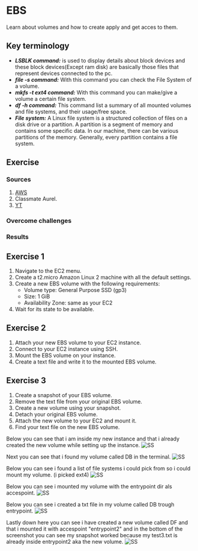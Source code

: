 # EBS
Learn about volumes and how to create apply and get acces to them.

## Key terminology
- ***LSBLK command:*** is used to display details about block devices and these block devices(Except ram disk) are basically those files that represent devices connected to the pc.
- ***file -s command:*** With this command you can check the File System of a volume.
- ***mkfs -t ext4 command:*** With this command you can make/give a volume a certain file system.
- ***df -h command:*** This command list a summary of all mounted volumes and file systems, and their usage/free space.
- ***File system:*** A Linux file system is a structured collection of files on a disk drive or a partition. A partition is a segment of memory and contains some specific data. In our machine, there can be various partitions of the memory. Generally, every partition contains a file system.





## Exercise
### Sources
1. [AWS](https://docs.aws.amazon.com/AWSEC2/latest/UserGuide/ebs-using-volumes.html)
2. Classmate Aurel.
3. [YT](https://www.youtube.com/watch?v=VnO3Lz7Qr0U)



### Overcome challenges


### Results

## Exercise 1
1. Navigate to the EC2 menu.
2. Create a t2.micro Amazon Linux 2 machine with all the default settings.
3. Create a new EBS volume with the following requirements:
    - Volume type: General Purpose SSD (gp3)
    - Size: 1 GiB
    - Availability Zone: same as your EC2
4. Wait for its state to be available.

## Exercise 2
1. Attach your new EBS volume to your EC2 instance.
2. Connect to your EC2 instance using SSH.
3. Mount the EBS volume on your instance.
4. Create a text file and write it to the mounted EBS volume.

## Exercise 3
1. Create a snapshot of your EBS volume.
2. Remove the text file from your original EBS volume.
3. Create a new volume using your snapshot.
4. Detach your original EBS volume.
5. Attach the new volume to your EC2 and mount it.
6. Find your text file on the new EBS volume.

Below you can see that i am inside my new instance and that i already created the new volume while setting up the instance.
![SS](../../00_includes/AWS-07/ebscreate2.png)

Next you can see that i found my volume called DB in the terminal.
![SS](../../00_includes/AWS-07/foundvolincli.png)

Below you can see i found a list of file systems i could pick from so i could mount my volume. (i picked ext4)
![SS](../../00_includes/AWS-07/filesystems.png)

Below you can see i mounted my volume with the entrypoint dir als accespoint.
![SS](../../00_includes/AWS-07/mountedonau.png)

Below you can see i created a txt file in my volume called DB trough entrypoint.
![SS](../../00_includes/AWS-07/mktxt.png)

Lastly down here you can see i have created a new volume called DF and that i mounted it with accespoint "entrypoint2" and in the bottom of the screenshot you can see my snapshot worked because my test3.txt is already inside entrypoint2 aka the new volume.
![SS](../../00_includes/AWS-07/newvolumecreated.png)
